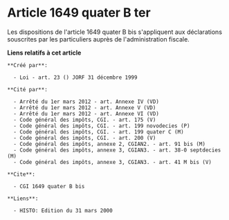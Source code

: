 # Article 1649 quater B ter

Les dispositions de l'article 1649 quater B bis s'appliquent aux déclarations souscrites par les particuliers auprès de
l'administration fiscale.

**Liens relatifs à cet article**

	**Créé par**:

	  - Loi - art. 23 () JORF 31 décembre 1999

	**Cité par**:

	  - Arrêté du 1er mars 2012 - art. Annexe IV (VD)
	  - Arrêté du 1er mars 2012 - art. Annexe V (VD)
	  - Arrêté du 1er mars 2012 - art. Annexe VI (VD)
	  - Code général des impôts, CGI. - art. 175 (V)
	  - Code général des impôts, CGI. - art. 199 novodecies (P)
	  - Code général des impôts, CGI. - art. 199 quater C (M)
	  - Code général des impôts, CGI. - art. 200 (V)
	  - Code général des impôts, annexe 2, CGIAN2. - art. 91 bis (M)
	  - Code général des impôts, annexe 3, CGIAN3. - art. 38-0 septdecies (M)
	  - Code général des impôts, annexe 3, CGIAN3. - art. 41 M bis (V)

	**Cite**:

	  - CGI 1649 quater B bis

	**Liens**:

	  - HISTO: Edition du 31 mars 2000
